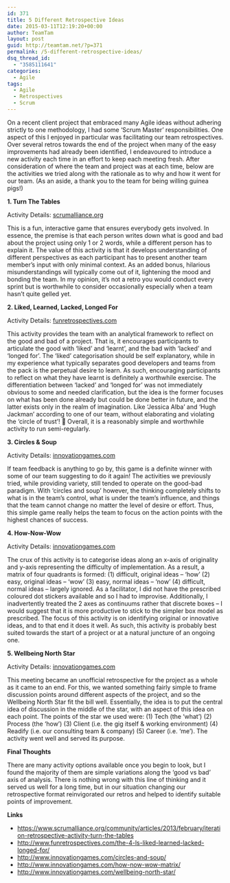 ```yaml
---
id: 371
title: 5 Different Retrospective Ideas
date: 2015-03-11T12:19:20+00:00
author: TeamTam
layout: post
guid: http://teamtam.net/?p=371
permalink: /5-different-retrospective-ideas/
dsq_thread_id:
  - "3585111641"
categories:
  - Agile
tags:
  - Agile
  - Retrospectives
  - Scrum
---
```

On a recent client project that embraced many Agile ideas without adhering strictly to one methodology, I had some &#8216;Scrum Master&#8217; responsibilities. One aspect of this I enjoyed in particular was facilitating our team retrospectives. Over several retros towards the end of the project when many of the easy improvements had already been identified, I endeavoured to introduce a new activity each time in an effort to keep each meeting fresh. After consideration of where the team and project was at each time, below are the activities we tried along with the rationale as to why and how it went for our team. (As an aside, a thank you to the team for being willing guinea pigs!)

**1. Turn The Tables**
  
Activity Details: <a title="https://www.scrumalliance.org/community/articles/2013/february/iteration-retrospective-activity-turn-the-tables" href="https://www.scrumalliance.org/community/articles/2013/february/iteration-retrospective-activity-turn-the-tables" target="_blank">scrumalliance.org</a>

This is a fun, interactive game that ensures everybody gets involved. In essence, the premise is that each person writes down what is good and bad about the project using only 1 or 2 words, while a different person has to explain it. The value of this activity is that it develops understanding of different perspectives as each participant has to present another team member&#8217;s input with only minimal context. As an added bonus, hilarious misunderstandings will typically come out of it, lightening the mood and bonding the team. In my opinion, it&#8217;s not a retro you would conduct every sprint but is worthwhile to consider&nbsp;occasionally especially when a team hasn&#8217;t quite gelled yet.

**2. Liked, Learned, Lacked, Longed For**
  
Activity Details: <a title="http://www.funretrospectives.com/the-4-ls-liked-learned-lacked-longed-for/" href="http://www.funretrospectives.com/the-4-ls-liked-learned-lacked-longed-for/" target="_blank">funretrospectives.com</a>

This activity provides the team with an analytical framework to reflect on the good and bad of a project. That is, it encourages participants to articulate the good with &#8216;liked&#8217; and &#8216;learnt&#8217;, and the bad with &#8216;lacked&#8217; and &#8216;longed for&#8217;. The &#8216;liked&#8217; categorisation should be self explanatory, while in my experience what typically separates good developers and teams from the pack is the perpetual desire to learn. As such, encouraging participants to reflect on what they have learnt is definitely a worthwhile exercise. The differentiation between &#8216;lacked&#8217; and &#8216;longed for&#8217; was not immediately obvious to some and needed clarification, but the idea is the former focuses on what has been done already but could be done better in future, and the latter exists only in the realm of imagination. Like &#8216;Jessica Alba&#8217; and &#8216;Hugh Jackman&#8217; according to one of our team, without elaborating and violating the &#8216;circle of trust&#8217;! 🙂 Overall, it is a reasonably simple and worthwhile activity to run semi-regularly.

**3. Circles & Soup**
  
Activity Details: <a title="http://www.innovationgames.com/circles-and-soup/" href="http://www.innovationgames.com/circles-and-soup/" target="_blank">innovationgames.com</a>

If team feedback is anything to go by, this game is a definite winner with some of our team suggesting to do it again! The activities we previously tried, while providing variety, still tended to operate on the good-bad paradigm. With &#8216;circles and soup&#8217; however, the thinking completely shifts to what is in the team&#8217;s control, what is under the team&#8217;s influence, and things that the team cannot change no matter the level of desire or effort. Thus, this simple game really helps the team to focus on the action points with the highest chances of success.

**4. How-Now-Wow**
  
Activity Details: <a title="http://www.innovationgames.com/how-now-wow-matrix/" href="http://www.innovationgames.com/how-now-wow-matrix/" target="_blank">innovationgames.com</a>

The crux of this activity is to categorise ideas along an x-axis&nbsp;of&nbsp;originality and y-axis representing the difficulty of implementation. As a result, a matrix of four quadrants is formed: (1) difficult, original ideas &#8211; &#8216;how&#8217; (2) easy, original ideas &#8211; &#8216;wow&#8217; (3) easy, normal ideas &#8211; &#8216;now&#8217; (4) difficult, normal ideas &#8211; largely ignored. As a facilitator, I did not have the prescribed coloured dot stickers available and so I had to improvise. Additionally, I inadvertently treated the 2 axes as continuums rather that discrete boxes &#8211; I would suggest that it is more productive to stick to the simpler box model as prescribed. The focus of this activity is on identifying original or innovative ideas, and to that end it does it well. As such, this activity is probably best suited towards the start of a project or at a natural juncture of an ongoing one.

**5. Wellbeing North Star**
  
Activity Details: <a title="http://www.innovationgames.com/wellbeing-north-star/" href="http://www.innovationgames.com/wellbeing-north-star/" target="_blank">innovationgames.com</a>

This meeting became an unofficial retrospective for the project as a whole as it came to an end. For this, we wanted something fairly simple to frame discussion points around different aspects of the project, and so the Wellbeing North Star fit the bill well. Essentially, the&nbsp;idea is to put the central idea of discussion in the middle of the star, with an aspect of this idea on each point. The points of the star we used were: (1) Tech (the &#8216;what&#8217;) (2) Process (the &#8216;how&#8217;) (3) Client (i.e. the gig itself & working environment) (4) Readify (i.e. our consulting team & company) (5) Career (i.e. &#8216;me&#8217;). The activity went well and served its purpose.

**Final Thoughts**

There are many activity options available once you begin to look, but I found the majority of them are simple variations along the &#8216;good vs bad&#8217; axis of analysis. There is nothing wrong with this line of thinking and it served us&nbsp;well for a long time, but in our situation changing our retrospective format reinvigorated our retros and helped to identify suitable points of improvement.

**Links**

  * <a title="https://www.scrumalliance.org/community/articles/2013/february/iteration-retrospective-activity-turn-the-tables" href="https://www.scrumalliance.org/community/articles/2013/february/iteration-retrospective-activity-turn-the-tables" target="_blank">https://www.scrumalliance.org/community/articles/2013/february/iteration-retrospective-activity-turn-the-tables</a>
  * <a title="http://www.funretrospectives.com/the-4-ls-liked-learned-lacked-longed-for/" href="http://www.funretrospectives.com/the-4-ls-liked-learned-lacked-longed-for/" target="_blank">http://www.funretrospectives.com/the-4-ls-liked-learned-lacked-longed-for/</a>
  * <a title="http://www.innovationgames.com/circles-and-soup/" href="http://www.innovationgames.com/circles-and-soup/" target="_blank">http://www.innovationgames.com/circles-and-soup/</a>
  * <a title="http://www.innovationgames.com/how-now-wow-matrix/" href="http://www.innovationgames.com/how-now-wow-matrix/" target="_blank">http://www.innovationgames.com/how-now-wow-matrix/</a>
  * <a title="http://www.innovationgames.com/wellbeing-north-star/" href="http://www.innovationgames.com/wellbeing-north-star/" target="_blank">http://www.innovationgames.com/wellbeing-north-star/</a>